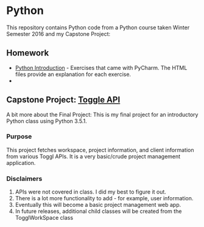 # Python
This repository contains Python code from a Python course taken Winter Semester 2016 and my Capstone Project:
## Homework
  - [Python Introduction](https://github.com/jdegrave/Python/tree/master/PythonIntroduction) - Exercises that came with PyCharm. The HTML files provide an explanation for each exercise.
  -
## Capstone Project: [Toggle API](https://github.com/jdegrave/Python/tree/master/Capstone_Project_TogglAPI)
A bit more about the Final Project: 
This is my final project for an introductory Python class using Python 3.5.1. 

### Purpose
This project fetches workspace, project information, and client information from various Toggl APIs. It is a very basic/crude 
project management application. 

### Disclaimers 
1. APIs were not covered in class. I did my best to figure it out. 
2. There is a lot more functionality to add - for example, user information. 
3. Eventually this will become a basic project management web app.
4. In future releases, additional child classes will be created from the TogglWorkSpace class 

